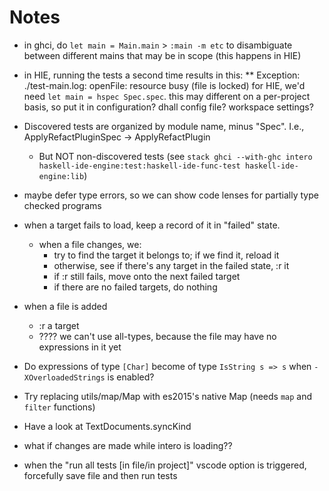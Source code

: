 # Notes

* in ghci, do `let main = Main.main` > `:main -m etc` to disambiguate between different mains that may be in scope (this happens in HIE)
* in HIE, running the tests a second time results in this: ** Exception: ./test-main.log: openFile: resource busy (file is locked)
    for HIE, we'd need `let main = hspec Spec.spec`. this may different on a per-project basis, so put it in configuration? dhall config file? workspace settings?

* Discovered tests are organized by module name, minus "Spec". I.e., ApplyRefactPluginSpec -> ApplyRefactPlugin
  * But NOT non-discovered tests (see `stack ghci --with-ghc intero haskell-ide-engine:test:haskell-ide-func-test haskell-ide-engine:lib`)

* maybe defer type errors, so we can show code lenses for partially type checked programs

* when a target fails to load, keep a record of it in "failed" state.
  * when a file changes, we:
    * try to find the target it belongs to; if we find it, reload it
    * otherwise, see if there's any target in the failed state, :r it
    * if :r still fails, move onto the next failed target
    * if there are no failed targets, do nothing

* when a file is added
  * :r a target
  * ???? we can't use all-types, because the file may have no expressions in it yet

* Do expressions of type `[Char]` become of type `IsString s => s` when `-XOverloadedStrings` is enabled?

* Try replacing utils/map/Map with es2015's native Map (needs `map` and `filter` functions)

* Have a look at TextDocuments.syncKind

* what if changes are made while intero is loading??

* when the "run all tests [in file/in project]" vscode option is triggered, forcefully save file and then run tests
